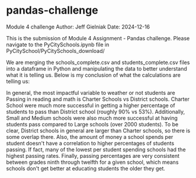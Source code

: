 # pandas-challenge
Module 4 challenge
Author: Jeff Gielniak
Date: 2024-12-16

This is the submission of Module 4 Assignment - Pandas challenge.  Please navigate to the PyCitySchools.ipynb file in PyCitySchool/PyCitySchools_download/

We are merging the schools_complete.csv and students_complete.csv files into a dataframe in Python and manipulating the data to better understand what it is telling us.  Below is my conclusion of what the calculations are telling us:

In general, the most impactful variable to weather or not students are Passing in reading and math is Charter Schools vs District schools.  Charter School were much more successful in getting a higher percentage of students to pass than District school (roughly 90% vs 53%).  Additionally, Small and Medium schools were also much more successful at having students pass compared to Large schools (over 2000 students).  To be clear, District schools in general are larger than Charter schools, so there is some overlap there. 
Also, the amount of money a school spends per student doesn't have a correlation to higher percentages of students passing.  If fact, many of the lowest per student spending schools had the highest passing rates. Finally, passing percentages are very consistent between grades ninth through twelfth for a given school, which means schools don't get better at educating students the older they get.  
